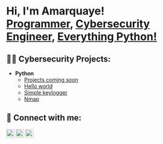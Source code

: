 <h1>Hi, I'm Amarquaye! <br/><a href="https://github.com/amarquaye">Programmer</a>, <a href="https://www.linkedin.com/in/amarquaye/">Cybersecurity Engineer</a>, <a href="https://github.com/amarquaye">Everything Python!</a></h1>

<h2>👨‍💻 Cybersecurity Projects:</h2>


- <b>Python</b>
  - [Projects coming soon](https://github.com/amarquaye)
  - [Hello world](https://github.com/amarquaye/helloWorld)
  - [Simple keylogger](https://github.com/amarquaye/keylogger)
  - [Nmap](https://github.com/amarquaye/Nmap)



<h2> 🤳 Connect with me:</h2>


[<img align="left" alt="Amarquaye | Twitter" width="22px" src="https://cdn.jsdelivr.net/npm/simple-icons@v3/icons/twitter.svg" />][twitter]
[<img align="left" alt="Amarquaye | LinkedIn" width="22px" src="https://cdn.jsdelivr.net/npm/simple-icons@v3/icons/linkedin.svg" />][linkedin]
[<img align="left" alt="Amarquaye | Instagram" width="22px" src="https://cdn.jsdelivr.net/npm/simple-icons@v3/icons/instagram.svg" />][instagram]

[twitter]: https://twitter.com/llordjesse
[instagram]: https://www.instagram.com/llordjesse
[linkedin]: https://linkedin.com/in/amarquaye

<!--
**amarquaye/amarquaye** is a ✨ _special_ ✨ repository because its `README.md` (this file) appears on your GitHub profile.

Here are some ideas to get you started:

- 🔭 I’m currently working on ...
- 🌱 I’m currently learning ...
- 👯 I’m looking to collaborate on ...
- 🤔 I’m looking for help with ...
- 💬 Ask me about ...
- 📫 How to reach me: ...
- 😄 Pronouns: ...
- ⚡ Fun fact: ...
-->
